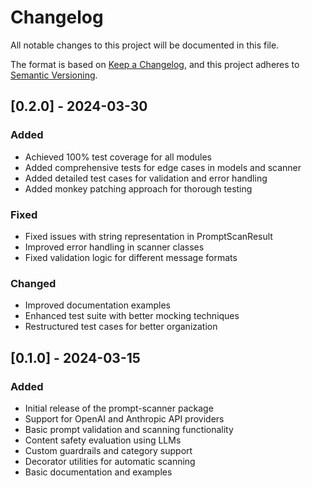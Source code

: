 # Changelog

All notable changes to this project will be documented in this file.

The format is based on [Keep a Changelog](https://keepachangelog.com/en/1.0.0/),
and this project adheres to [Semantic Versioning](https://semver.org/spec/v2.0.0.html).

## [0.2.0] - 2024-03-30

### Added
- Achieved 100% test coverage for all modules
- Added comprehensive tests for edge cases in models and scanner
- Added detailed test cases for validation and error handling
- Added monkey patching approach for thorough testing

### Fixed
- Fixed issues with string representation in PromptScanResult
- Improved error handling in scanner classes
- Fixed validation logic for different message formats

### Changed
- Improved documentation examples
- Enhanced test suite with better mocking techniques
- Restructured test cases for better organization

## [0.1.0] - 2024-03-15

### Added
- Initial release of the prompt-scanner package
- Support for OpenAI and Anthropic API providers
- Basic prompt validation and scanning functionality
- Content safety evaluation using LLMs
- Custom guardrails and category support
- Decorator utilities for automatic scanning
- Basic documentation and examples 